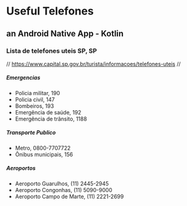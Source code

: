 # Useful Telefones
## an Android Native App - Kotlin

### Lista de telefones uteis SP, SP
// https://www.capital.sp.gov.br/turista/informacoes/telefones-uteis //
##### Emergencias
- Policia militar, 190
- Policia civil, 147
- Bombeiros, 193
- Emergência de saúde, 192
- Emergência de trânsito, 1188
##### Transporte Publico
- Metro, 0800-7707722
- Ônibus municipais, 156
##### Aeroportos
- Aeroporto Guarulhos, (11) 2445-2945
- Aeroporto Congonhas, (11) 5090-9000
- Aeroporto Campo de Marte, (11) 2221-2699

